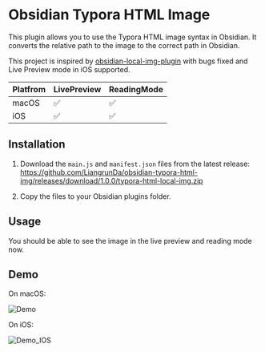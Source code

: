 # Obsidian Typora HTML Image 

This plugin allows you to use the Typora HTML image syntax in Obsidian. It converts the relative path to the image to the correct path in Obsidian.

This project is inspired by [obsidian-local-img-plugin](https://github.com/talengu/obsidian-local-img-plugin/tree/master) with bugs fixed and Live Preview mode in iOS supported.

| Platfrom | LivePreview | ReadingMode |
|----------| ----------- | --------- |
| macOS    |  ✅           | ✅         |
| iOS      | ✅           | ✅         |


## Installation

1. Download the `main.js` and `manifest.json` files from the latest release: https://github.com/LiangrunDa/obsidian-typora-html-img/releases/download/1.0.0/typora-html-local-img.zip

2. Copy the files to your Obsidian plugins folder. 

## Usage

You should be able to see the image in the live preview and reading mode now.

## Demo

On macOS:

![Demo](./demo.gif)

On iOS:

![Demo_IOS](./demo_ios.gif)
